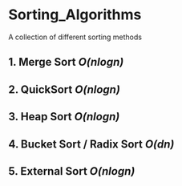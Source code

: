 # Sorting_Algorithms
A collection of different sorting methods


<h2>1. Merge Sort <i>O(nlogn)</i> </h2>
<h2>2. QuickSort <i>O(nlogn)</i></h2>
<h2>3. Heap Sort <i>O(nlogn)</i></h2>
<h2>4. Bucket Sort / Radix Sort <i>O(dn)</i></h2>
<h2>5. External Sort <i>O(nlogn)</i></h2>
